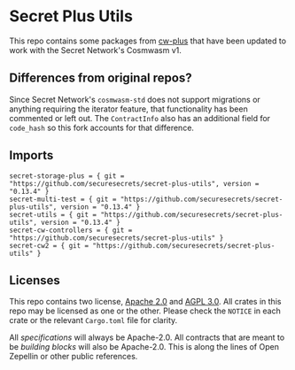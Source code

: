 # Secret Plus Utils

This repo contains some packages from [cw-plus](https://github.com/CosmWasm/cw-plus) that have been updated to work with the Secret Network's Cosmwasm v1.

## Differences from original repos?

Since Secret Network's `cosmwasm-std` does not support migrations or anything requiring the iterator feature, that functionality has been commented or left out. The `ContractInfo` also has an additional field for `code_hash` so this fork accounts for that difference.

## Imports

```
secret-storage-plus = { git = "https://github.com/securesecrets/secret-plus-utils", version = "0.13.4" }
secret-multi-test = { git = "https://github.com/securesecrets/secret-plus-utils", version = "0.13.4" }
secret-utils = { git = "https://github.com/securesecrets/secret-plus-utils", version = "0.13.4" }
secret-cw-controllers = { git = "https://github.com/securesecrets/secret-plus-utils" }
secret-cw2 = { git = "https://github.com/securesecrets/secret-plus-utils" }
```

## Licenses

This repo contains two license, [Apache 2.0](./LICENSE-APACHE) and
[AGPL 3.0](./LICENSE-AGPL.md). All crates in this repo may be licensed
as one or the other. Please check the `NOTICE` in each crate or the
relevant `Cargo.toml` file for clarity.

All *specifications* will always be Apache-2.0. All contracts that are
meant to be *building blocks* will also be Apache-2.0. This is along
the lines of Open Zepellin or other public references.
